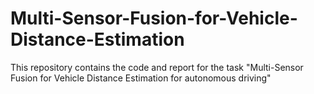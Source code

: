 # Multi-Sensor-Fusion-for-Vehicle-Distance-Estimation
This repository contains the code and report for the task "Multi-Sensor Fusion for Vehicle Distance Estimation for autonomous driving"
